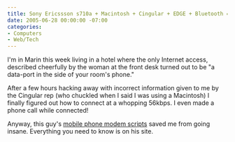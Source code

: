 ```yaml
---
title: Sony Ericssson s710a + Macintosh + Cingular + EDGE + Bluetooth = Yay
date: 2005-06-28 00:00:00 -07:00
categories:
- Computers
- Web/Tech
---
```


<p>
I'm in Marin this week living in a hotel where the only Internet access, described cheerfully by the woman at the front desk turned out to be "a data-port in the side of your room's phone."
</p>
<p>
After a few hours hacking away with incorrect information given to me by the Cingular rep (who chuckled when I said I was using a Macintosh) I finally figured out how to connect at a whopping 56kbps. I even made a phone call while connected!
</p>
<p>
Anyway, this guy's <a href="http://www.taniwha.org.uk/">mobile phone modem scripts</a> saved me from going insane. Everything you need to know is on his site.
</p>

